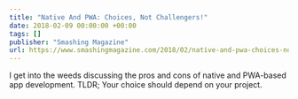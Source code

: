 ```yaml
---
title: "Native And PWA: Choices, Not Challengers!"
date: 2018-02-09 00:00:00 +00:00
tags: []
publisher: "Smashing Magazine"
url: https://www.smashingmagazine.com/2018/02/native-and-pwa-choices-not-challengers/
---
```


I get into the weeds discussing the pros and cons of native and PWA-based app development. TLDR; Your choice should depend on your project.
